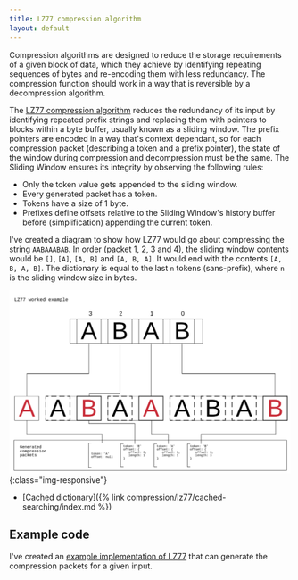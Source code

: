 ```yaml
---
title: LZ77 compression algorithm
layout: default
---
```

Compression algorithms are designed to reduce the storage requirements of a given block of data, which they achieve by identifying repeating sequences of bytes and re-encoding them with less redundancy. The compression function should work in a way that is reversible by a decompression algorithm.


The [LZ77 compression algorithm](https://en.wikipedia.org/wiki/LZ77_and_LZ78) reduces the redundancy of its input by identifying repeated prefix strings and replacing them with pointers to blocks within a byte buffer, usually known as a sliding window. The prefix pointers are encoded in a way that's context dependant, so for each compression packet (describing a token and a prefix pointer), the state of the window during compression and decompression must be the same. The Sliding Window ensures its integrity by observing the following rules:

- Only the token value gets appended to the sliding window.
- Every generated packet has a token.
- Tokens have a size of 1 byte.
- Prefixes define offsets relative to the Sliding Window's history buffer before (simplification) appending the current token.

I've created a diagram to show how LZ77 would go about compressing the string `AABAAABAB`. In order (packet 1, 2, 3 and 4), the sliding window contents would be `[]`, `[A]`, `[A, B]` and `[A, B, A]`. It would end with the contents `[A, B, A, B]`. The dictionary is equal to the last `n` tokens (sans-prefix), where `n` is the sliding window size in bytes.


![A diagram showing that the string `AABAAABAB` compresses to `ABAA`](/images/lz7.svg){:class="img-responsive"}

- [Cached dictionary]({% link compression/lz77/cached-searching/index.md %})

## Example code

I've created an [example implementation of LZ77](https://github.com/spacekitcat/lz77-nodejs-streams) that can generate the compression packets for a given input.
